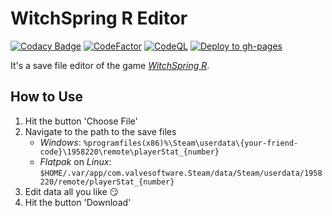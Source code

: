 # WitchSpring R Editor

[![Codacy Badge](https://api.codacy.com/project/badge/Grade/0beae5fbd1164835ba8961af2ce4b2f9)](https://app.codacy.com/gh/Attacktive/witchspring-r-editor?utm_source=github.com&utm_medium=referral&utm_content=Attacktive/witchspring-r-editor&utm_campaign=Badge_Grade)
[![CodeFactor](https://www.codefactor.io/repository/github/attacktive/witchspring-r-editor/badge)](https://www.codefactor.io/repository/github/attacktive/witchspring-r-editor)
[![CodeQL](https://github.com/Attacktive/witchspring-r-editor/actions/workflows/codeql-analysis.yaml/badge.svg)](https://github.com/Attacktive/witchspring-r-editor/actions/workflows/codeql-analysis.yaml)
[![Deploy to gh-pages](https://github.com/Attacktive/witchspring-r-editor/actions/workflows/deploy.yaml/badge.svg)](https://github.com/Attacktive/witchspring-r-editor/actions/workflows/deploy.yaml)

It's a save file editor of the game [*WitchSpring R*](https://store.steampowered.com/app/1958220/WitchSpring_R/).

## How to Use

1. Hit the button 'Choose File'
2. Navigate to the path to the save files
   - *Windows*: `%programfiles(x86)%\Steam\userdata\{your-friend-code}\1958220\remote\playerStat_{number}`
   - *Flatpak* on *Linux*: `$HOME/.var/app/com.valvesoftware.Steam/data/Steam/userdata/1958220/remote/playerStat_{number}`
3. Edit data all you like 😏
4. Hit the button 'Download'
